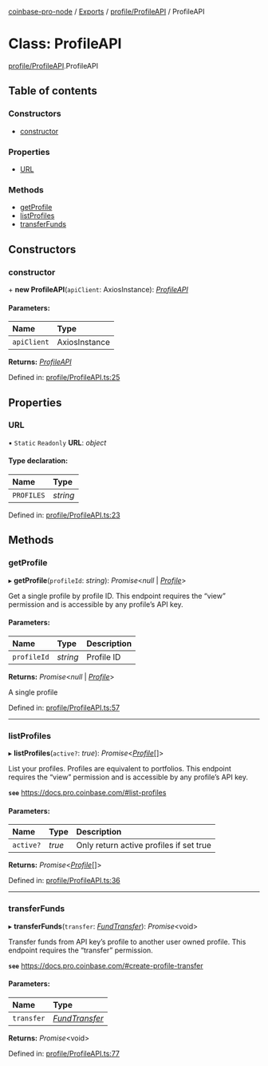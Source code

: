 [coinbase-pro-node](../README.md) / [Exports](../modules.md) / [profile/ProfileAPI](../modules/profile_profileapi.md) / ProfileAPI

# Class: ProfileAPI

[profile/ProfileAPI](../modules/profile_profileapi.md).ProfileAPI

## Table of contents

### Constructors

- [constructor](profile_profileapi.profileapi.md#constructor)

### Properties

- [URL](profile_profileapi.profileapi.md#url)

### Methods

- [getProfile](profile_profileapi.profileapi.md#getprofile)
- [listProfiles](profile_profileapi.profileapi.md#listprofiles)
- [transferFunds](profile_profileapi.profileapi.md#transferfunds)

## Constructors

### constructor

\+ **new ProfileAPI**(`apiClient`: AxiosInstance): [_ProfileAPI_](profile_profileapi.profileapi.md)

#### Parameters:

| Name        | Type          |
| :---------- | :------------ |
| `apiClient` | AxiosInstance |

**Returns:** [_ProfileAPI_](profile_profileapi.profileapi.md)

Defined in: [profile/ProfileAPI.ts:25](https://github.com/bennycode/coinbase-pro-node/blob/3a89239/src/profile/ProfileAPI.ts#L25)

## Properties

### URL

▪ `Static` `Readonly` **URL**: _object_

#### Type declaration:

| Name       | Type     |
| :--------- | :------- |
| `PROFILES` | _string_ |

Defined in: [profile/ProfileAPI.ts:23](https://github.com/bennycode/coinbase-pro-node/blob/3a89239/src/profile/ProfileAPI.ts#L23)

## Methods

### getProfile

▸ **getProfile**(`profileId`: _string_): _Promise_<_null_ \| [_Profile_](../interfaces/profile_profileapi.profile.md)\>

Get a single profile by profile ID. This endpoint requires the “view” permission and is accessible by any profile’s API key.

#### Parameters:

| Name        | Type     | Description |
| :---------- | :------- | :---------- |
| `profileId` | _string_ | Profile ID  |

**Returns:** _Promise_<_null_ \| [_Profile_](../interfaces/profile_profileapi.profile.md)\>

A single profile

Defined in: [profile/ProfileAPI.ts:57](https://github.com/bennycode/coinbase-pro-node/blob/3a89239/src/profile/ProfileAPI.ts#L57)

---

### listProfiles

▸ **listProfiles**(`active?`: _true_): _Promise_<[_Profile_](../interfaces/profile_profileapi.profile.md)[]\>

List your profiles. Profiles are equivalent to portfolios. This endpoint requires the “view” permission and is accessible by any profile’s API key.

**`see`** https://docs.pro.coinbase.com/#list-profiles

#### Parameters:

| Name      | Type   | Description                             |
| :-------- | :----- | :-------------------------------------- |
| `active?` | _true_ | Only return active profiles if set true |

**Returns:** _Promise_<[_Profile_](../interfaces/profile_profileapi.profile.md)[]\>

Defined in: [profile/ProfileAPI.ts:36](https://github.com/bennycode/coinbase-pro-node/blob/3a89239/src/profile/ProfileAPI.ts#L36)

---

### transferFunds

▸ **transferFunds**(`transfer`: [_FundTransfer_](../interfaces/profile_profileapi.fundtransfer.md)): _Promise_<void\>

Transfer funds from API key’s profile to another user owned profile. This endpoint requires the “transfer” permission.

**`see`** https://docs.pro.coinbase.com/#create-profile-transfer

#### Parameters:

| Name       | Type                                                               |
| :--------- | :----------------------------------------------------------------- |
| `transfer` | [_FundTransfer_](../interfaces/profile_profileapi.fundtransfer.md) |

**Returns:** _Promise_<void\>

Defined in: [profile/ProfileAPI.ts:77](https://github.com/bennycode/coinbase-pro-node/blob/3a89239/src/profile/ProfileAPI.ts#L77)
